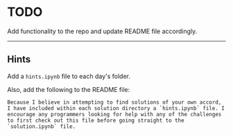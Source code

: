 # TODO

Add functionality to the repo and update README file accordingly.

---

## Hints

Add a `hints.ipynb` file to each day's folder.

Also, add the following to the README file:

```
Because I believe in attempting to find solutions of your own accord, I have included within each solution directory a `hints.ipynb` file. I encourage any programmers looking for help with any of the challenges to first check out this file before going straight to the `solution.ipynb` file.
```
